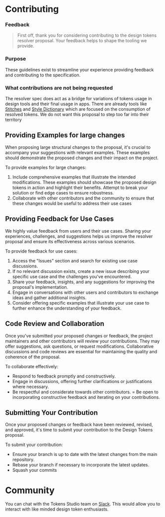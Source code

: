 # Contributing

### Feedback

>First off, thank you for considering contributing to the design tokens resolver proposal. Your feedback helps to shape the tooling we provide. 

### Purpose

These guidelines exist to streamline your experience providing feedback and contributing to the specification. 

### What contributions are not being requested

The resolver spec does act as a bridge for variations of tokens usage in design tools and their final usage in apps. There are already tools like [Stitches](https://stitches.dev/) and [Style Dictionary](https://github.com/amzn/style-dictionary) which are focused on the consumption of resolved tokens. We do not want this proposal to step too far into their territory 

## Providing Examples for large changes

When proposing large structural changes to the proposal, it's crucial to accompany your suggestions with relevant examples. These examples should demonstrate the proposed changes and their impact on the project.

To provide examples for large changes:

1. Include comprehensive examples that illustrate the intended modifications. These examples should showcase the proposed design tokens in action and highlight their benefits. Attempt to break your solution or find edge cases to ensure robustness.
2. Collaborate with other contributors and the community to ensure that these changes would be useful to address their use cases

##  Providing Feedback for Use Cases

We highly value feedback from users and their use cases. Sharing your experiences, challenges, and suggestions helps us improve the resolver proposal and ensure its effectiveness across various scenarios.

To provide feedback for use cases:

1. Access the "Issues" section and search for existing use case discussions.
2. If no relevant discussion exists, create a new issue describing your specific use case and the challenges you've encountered.
3. Share your feedback, insights, and any suggestions for improving the proposal's implementation.
4. Engage in conversations with other users and contributors to exchange ideas and gather additional insights.
5. Consider offering specific examples that illustrate your use case to further enhance the understanding of your feedback.

## Code Review and Collaboration
Once you've submitted your proposed changes or feedback, the project maintainers and other contributors will review your contributions. They may offer suggestions, ask questions, or request modifications. Collaborative discussions and code reviews are essential for maintaining the quality and coherence of the proposal.

To collaborate effectively:

- Respond to feedback promptly and constructively.
- Engage in discussions, offering further clarifications or justifications where necessary.
- Be respectful and considerate towards other contributors.
= Be open to incorporating constructive feedback and iterating on your contributions.

## Submitting Your Contribution

Once your proposed changes or feedback have been reviewed, revised, and approved, it's time to submit your contribution to the Design Tokens proposal.

To submit your contribution:

- Ensure your branch is up to date with the latest changes from the main repository.
- Rebase your branch if necessary to incorporate the latest updates.
- Squash your commits 


# Community

You can chat with the Tokens Studio team on [Slack](https://tokens.studio/slack). This would allow you to interact with like minded design token enthusiasts.
